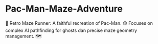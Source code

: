 # Pac-Man-Maze-Adventure
👻 Retro Maze Runner: A faithful recreation of Pac-Man. 🟡 Focuses on complex AI pathfinding for ghosts dan precise maze geometry management. 🗺️
